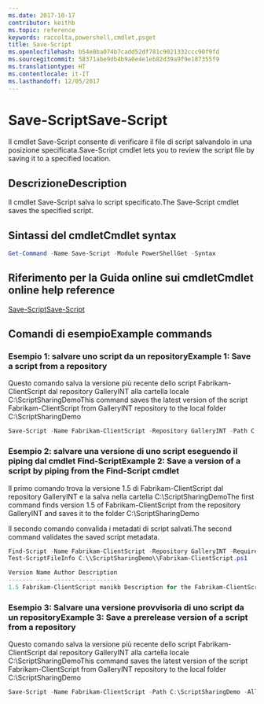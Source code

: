 ```yaml
---
ms.date: 2017-10-17
contributor: keithb
ms.topic: reference
keywords: raccolta,powershell,cmdlet,psget
title: Save-Script
ms.openlocfilehash: b54e8ba074b7cadd52df781c9021332ccc90f9fd
ms.sourcegitcommit: 58371abe9db4b9a0e4e1eb82d39a9f9e187355f9
ms.translationtype: HT
ms.contentlocale: it-IT
ms.lasthandoff: 12/05/2017
---
```

# <a name="save-script"></a><span data-ttu-id="d0f70-103">Save-Script</span><span class="sxs-lookup"><span data-stu-id="d0f70-103">Save-Script</span></span>

<span data-ttu-id="d0f70-104">Il cmdlet Save-Script consente di verificare il file di script salvandolo in una posizione specificata.</span><span class="sxs-lookup"><span data-stu-id="d0f70-104">Save-Script cmdlet lets you to review the script file by saving it to a specified location.</span></span>

## <a name="description"></a><span data-ttu-id="d0f70-105">Descrizione</span><span class="sxs-lookup"><span data-stu-id="d0f70-105">Description</span></span>

<span data-ttu-id="d0f70-106">Il cmdlet Save-Script salva lo script specificato.</span><span class="sxs-lookup"><span data-stu-id="d0f70-106">The Save-Script cmdlet saves the specified script.</span></span>

## <a name="cmdlet-syntax"></a><span data-ttu-id="d0f70-107">Sintassi del cmdlet</span><span class="sxs-lookup"><span data-stu-id="d0f70-107">Cmdlet syntax</span></span>

```powershell
Get-Command -Name Save-Script -Module PowerShellGet -Syntax
```
## <a name="cmdlet-online-help-reference"></a><span data-ttu-id="d0f70-108">Riferimento per la Guida online sui cmdlet</span><span class="sxs-lookup"><span data-stu-id="d0f70-108">Cmdlet online help reference</span></span>

[<span data-ttu-id="d0f70-109">Save-Script</span><span class="sxs-lookup"><span data-stu-id="d0f70-109">Save-Script</span></span>](http://go.microsoft.com/fwlink/?LinkId=619786)

## <a name="example-commands"></a><span data-ttu-id="d0f70-110">Comandi di esempio</span><span class="sxs-lookup"><span data-stu-id="d0f70-110">Example commands</span></span>

### <a name="example-1-save-a-script-from-a-repository"></a><span data-ttu-id="d0f70-111">Esempio 1: salvare uno script da un repository</span><span class="sxs-lookup"><span data-stu-id="d0f70-111">Example 1: Save a script from a repository</span></span>
<span data-ttu-id="d0f70-112">Questo comando salva la versione più recente dello script Fabrikam-ClientScript dal repository GalleryINT alla cartella locale C:\ScriptSharingDemo</span><span class="sxs-lookup"><span data-stu-id="d0f70-112">This command saves the latest version of the script Fabrikam-ClientScript from GalleryINT repository to the local folder C:\ScriptSharingDemo</span></span>

```powershell
Save-Script -Name Fabrikam-ClientScript -Repository GalleryINT -Path C:\ScriptSharingDemo
```

### <a name="example-2-save-a-version-of-a-script-by-piping-from-the-find-script-cmdlet"></a><span data-ttu-id="d0f70-113">Esempio 2: salvare una versione di uno script eseguendo il piping dal cmdlet Find-Script</span><span class="sxs-lookup"><span data-stu-id="d0f70-113">Example 2: Save a version of a script by piping from the Find-Script cmdlet</span></span>

<span data-ttu-id="d0f70-114">Il primo comando trova la versione 1.5 di Fabrikam-ClientScript dal repository GalleryINT e la salva nella cartella C:\ScriptSharingDemo</span><span class="sxs-lookup"><span data-stu-id="d0f70-114">The first command finds version 1.5 of Fabrikam-ClientScript from the repository GalleryINT and saves it to the folder C:\ScriptSharingDemo</span></span>

<span data-ttu-id="d0f70-115">Il secondo comando convalida i metadati di script salvati.</span><span class="sxs-lookup"><span data-stu-id="d0f70-115">The second command validates the saved script metadata.</span></span>

```powershell
Find-Script -Name Fabrikam-ClientScript -Repository GalleryINT -RequiredVersion 1.5 | Save-Script -Path C:\\ScriptSharingDemo
Test-ScriptFileInfo C:\\ScriptSharingDemo\\Fabrikam-ClientScript.ps1

Version Name Author Description
------- ---- ------ -----------
1.5 Fabrikam-ClientScript manikb Description for the Fabrikam-ClientScript script
```

### <a name="example-3-save-a-prerelease-version-of-a-script-from-a-repository"></a><span data-ttu-id="d0f70-116">Esempio 3: Salvare una versione provvisoria di uno script da un repository</span><span class="sxs-lookup"><span data-stu-id="d0f70-116">Example 3: Save a prerelease version of a script from a repository</span></span>
<span data-ttu-id="d0f70-117">Questo comando salva la versione più recente dello script Fabrikam-ClientScript dal repository GalleryINT alla cartella locale C:\ScriptSharingDemo</span><span class="sxs-lookup"><span data-stu-id="d0f70-117">This command saves the latest version of the script Fabrikam-ClientScript from GalleryINT repository to the local folder C:\ScriptSharingDemo</span></span>

```powershell
Save-Script -Name Fabrikam-ClientScript -Path C:\ScriptSharingDemo -AllowPrerelease
```

